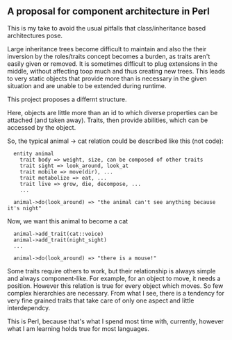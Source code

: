 ## A proposal for component architecture in Perl ##

This is my take to avoid the usual pitfalls that class/inheritance based architectures pose. 

Large inheritance trees become difficult to maintain and also the their inversion by the roles/traits concept becomes a burden, as traits aren't easily given or removed. It is sometimes difficult to plug extensions in the middle, without affecting toop much and thus creating new trees. This leads to very static objects that provide more than is necessary in the given situation and are unable to be extended during runtime.

This project proposes a differnt structure.

Here, objects are little more than an id to which diverse properties can be attached (and taken away). Traits, then provide abilities, which can be accessed by the object.

So, the typical animal -> cat relation could be described like this (not code):

```
  entity animal
    trait body => weight, size, can be composed of other traits
    trait sight => look_around, look_at
    trait mobile => move(dir), ...
    trait metabolize => eat, ...
    trait live => grow, die, decompose, ...
    ...

  animal->do(look_around) => "the animal can't see anything because it's night"
```
Now, we want this animal to become a cat
```
  animal->add_trait(cat::voice)
  animal->add_trait(night_sight)
  ...

  animal->do(look_around) => "there is a mouse!"
```
Some traits require others to work, but their relationship is always simple and always component-like.
For example, for an object to move, it needs a position. However this relation is true for every object which moves.
So few complex hierarchies are necessary. From what I see, there is a tendency for very fine grained traits that take care of only one aspect and little interdependcy.

This is Perl, because that's what I spend most time with, currently, however what I am learning holds true for most languages. 
